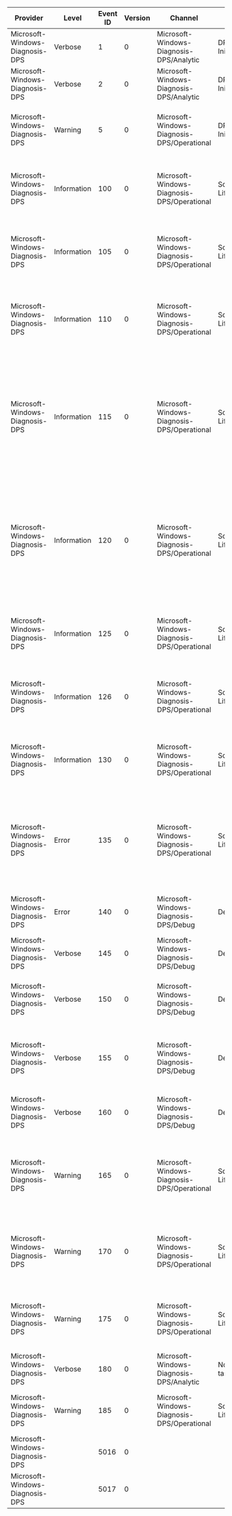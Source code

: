 Provider                         |  Level        |  Event ID  |  Version  |  Channel                                      |  Task                |  Opcode                                                                                    |  Keyword                |  Message
---------------------------------|---------------|------------|-----------|-----------------------------------------------|----------------------|--------------------------------------------------------------------------------------------|-------------------------|----------------------------------------------------------------------------------------------------------------------------------------------------------------------------------------------------------------------------------------------------------------------------------------------------------------------------------------------------------------------------------
Microsoft-Windows-Diagnosis-DPS  |  Verbose      |  1         |  0        |  Microsoft-Windows-Diagnosis-DPS/Analytic     |  DPS Initialization  |  The Diagnostic Policy Service started                                                     |                         |
Microsoft-Windows-Diagnosis-DPS  |  Verbose      |  2         |  0        |  Microsoft-Windows-Diagnosis-DPS/Analytic     |  DPS Initialization  |  The Diagnostic Policy Service started                                                     |                         |
Microsoft-Windows-Diagnosis-DPS  |  Warning      |  5         |  0        |  Microsoft-Windows-Diagnosis-DPS/Operational  |  DPS Initialization  |  A diagnostic scenario was misconfigured                                                   |                         |  The scenario {ScenarioId} has a configuration error or has been explicitly disabled in the WDI registry namespace.  The Diagnostic Policy Service will ignore the scenario.
Microsoft-Windows-Diagnosis-DPS  |  Information  |  100       |  0        |  Microsoft-Windows-Diagnosis-DPS/Operational  |  Scenario Lifecycle  |  A diagnostic module detected a problem                                                    |                         |  Diagnostic module {DiagnosticModuleId} ({DiagnosticModuleImageName}) detected a problem for scenario {ScenarioId}; instance {InstanceId}; original activity ID {OriginalActivityId}.
Microsoft-Windows-Diagnosis-DPS  |  Information  |  105       |  0        |  Microsoft-Windows-Diagnosis-DPS/Operational  |  Scenario Lifecycle  |  A scenario instance was dispatched for troubleshooting                                    |                         |  Diagnostic module {DiagnosticModuleId} ({DiagnosticModuleImageName}) started troubleshooting scenario {ScenarioId}; instance {InstanceId}; original activity ID {OriginalActivityId}.
Microsoft-Windows-Diagnosis-DPS  |  Information  |  110       |  0        |  Microsoft-Windows-Diagnosis-DPS/Operational  |  Scenario Lifecycle  |  A diagnostic module completed troubleshooting without setting a resolution                |                         |  Diagnostic module {DiagnosticModuleId} ({DiagnosticModuleImageName}) finished troubleshooting scenario {ScenarioId}; instance {InstanceId}; original activity ID {OriginalActivityId}.  No resolution was set by the diagnostic module.
Microsoft-Windows-Diagnosis-DPS  |  Information  |  115       |  0        |  Microsoft-Windows-Diagnosis-DPS/Operational  |  Scenario Lifecycle  |  A diagnostic module completed troubleshooting and set an immediate resolution             |                         |  Diagnostic module {DiagnosticModuleId} ({DiagnosticModuleImageName}) finished troubleshooting scenario {ScenarioId}; instance {InstanceId}; original activity ID {OriginalActivityId}.  It set resolution {ResolutionId} for user {ResolutionSID} in session {ResolutionSessionId} with expiration date {ResolutionExpirationDate}.  The resolution will be started immediately.
Microsoft-Windows-Diagnosis-DPS  |  Information  |  120       |  0        |  Microsoft-Windows-Diagnosis-DPS/Operational  |  Scenario Lifecycle  |  A diagnostic module finished troubleshooting and set an queued resolution                 |                         |  Diagnostic module {DiagnosticModuleId} ({DiagnosticModuleImageName}) finished troubleshooting scenario {ScenarioId}; instance {InstanceId}; original activity ID {OriginalActivityId}.  It set resolution {ResolutionId} for user {ResolutionSID} in session {ResolutionSessionId} with expiration date {ResolutionExpirationDate}.  The resolution was queued to start later.
Microsoft-Windows-Diagnosis-DPS  |  Information  |  125       |  0        |  Microsoft-Windows-Diagnosis-DPS/Operational  |  Scenario Lifecycle  |  A scenario instance was dispatched for resolution                                         |                         |  Diagnostic module {DiagnosticModuleId} ({DiagnosticModuleImageName}) started resolving scenario {ScenarioId}; instance {InstanceId}; original activity ID {OriginalActivityId}.
Microsoft-Windows-Diagnosis-DPS  |  Information  |  126       |  0        |  Microsoft-Windows-Diagnosis-DPS/Operational  |  Scenario Lifecycle  |  A diagnostic module queued itself for later invocation                                    |                         |  Diagnostic module {DiagnosticModuleId} ({DiagnosticModuleImageName}) was queued to start later for scenario {ScenarioId}; instance {InstanceId}; original activity ID {OriginalActivityId}.
Microsoft-Windows-Diagnosis-DPS  |  Information  |  130       |  0        |  Microsoft-Windows-Diagnosis-DPS/Operational  |  Scenario Lifecycle  |  A diagnostic module completed resolution                                                  |                         |  Diagnostic module {DiagnosticModuleId} ({DiagnosticModuleImageName}) finished resolving scenario {ScenarioId}; instance {InstanceId}; original activity ID {OriginalActivityId}.
Microsoft-Windows-Diagnosis-DPS  |  Error        |  135       |  0        |  Microsoft-Windows-Diagnosis-DPS/Operational  |  Scenario Lifecycle  |  The Diagnostic Policy Service was not able to instantiate a diagnostic module host        |                         |  The Diagnostic Policy Service could not create a diagnostic module host instance for diagnostic module {DiagnosticModuleId} ({DiagnosticModuleImageName}).  The error code was {StatusCode}.  The scenario {ScenarioId}; instance {InstanceId}; original activity ID {OriginalActivityId} will be discarded.
Microsoft-Windows-Diagnosis-DPS  |  Error        |  140       |  0        |  Microsoft-Windows-Diagnosis-DPS/Debug        |  Debug task          |  Debug event                                                                               |                         |  The Diagnostic Policy Service encountered an error in file {FileName}; function {FunctionName}; line {LineNumber}: {ErrorMessage}.
Microsoft-Windows-Diagnosis-DPS  |  Verbose      |  145       |  0        |  Microsoft-Windows-Diagnosis-DPS/Debug        |  Debug task          |  This event is raised at the ServiceMain for the service                                   |                         |
Microsoft-Windows-Diagnosis-DPS  |  Verbose      |  150       |  0        |  Microsoft-Windows-Diagnosis-DPS/Debug        |  Debug task          |  This event is raised when the DPS signals its status as RUNNING to the SCM                |                         |
Microsoft-Windows-Diagnosis-DPS  |  Verbose      |  155       |  0        |  Microsoft-Windows-Diagnosis-DPS/Debug        |  Debug task          |  This event is raised when the service receives a shutdown/stop notification from the SCM  |                         |
Microsoft-Windows-Diagnosis-DPS  |  Verbose      |  160       |  0        |  Microsoft-Windows-Diagnosis-DPS/Debug        |  Debug task          |  This event is raised when the service is successfully stopped                             |                         |
Microsoft-Windows-Diagnosis-DPS  |  Warning      |  165       |  0        |  Microsoft-Windows-Diagnosis-DPS/Operational  |  Scenario Lifecycle  |  This event is raised when a scenario fails                                                |                         |  The Diagnostic Policy Service encountered an error while handling scenario {ScenarioId} with diagnostic module {DiagnosticModuleId} ({DiagnosticModuleImageName}); instance {InstanceId}; original activity ID {OriginalActivityId}. The error code was {StatusCode}.
Microsoft-Windows-Diagnosis-DPS  |  Warning      |  170       |  0        |  Microsoft-Windows-Diagnosis-DPS/Operational  |  Scenario Lifecycle  |  This event is raised when a scenario fails                                                |                         |  Diagnostic module {DiagnosticModuleId} ({DiagnosticModuleImageName}) encountered an error while handling scenario {ScenarioId}; instance {InstanceId}; original activity ID {OriginalActivityId}.  The error code was {StatusCode}.
Microsoft-Windows-Diagnosis-DPS  |  Warning      |  175       |  0        |  Microsoft-Windows-Diagnosis-DPS/Operational  |  Scenario Lifecycle  |  This event is raised when a scenario fails                                                |                         |  Scenario {ScenarioId}; instance {InstanceId}; original activity ID {OriginalActivityId} was dropped by diagnostic module {DiagnosticModuleId} ({DiagnosticModuleImageName}). The error code was {StatusCode}.
Microsoft-Windows-Diagnosis-DPS  |  Verbose      |  180       |  0        |  Microsoft-Windows-Diagnosis-DPS/Analytic     |  Notification task   |  This event is raised when DPS refreshes group policy                                      |                         |
Microsoft-Windows-Diagnosis-DPS  |  Warning      |  185       |  0        |  Microsoft-Windows-Diagnosis-DPS/Operational  |  Scenario Lifecycle  |  A diagnostic module was moved to a broken state                                           |                         |  Diagnostic module {DiagnosticModuleId} ({DiagnosticModuleImageName}) was moved into a broken state. The error code was {StatusCode}.
Microsoft-Windows-Diagnosis-DPS  |               |  5016      |  0        |                                               |                      |                                                                                            |  Memory tracing events  |  The Diagnostic Policy Service just made a heap allocation
Microsoft-Windows-Diagnosis-DPS  |               |  5017      |  0        |                                               |                      |                                                                                            |  Memory tracing events  |  The Diagnostic Policy Service just freed a previously made heap allocation